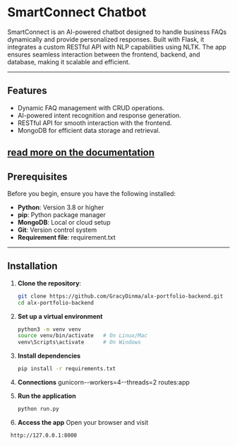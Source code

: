 # **SmartConnect Chatbot**

SmartConnect is an AI-powered chatbot designed to handle business FAQs dynamically and provide personalized responses. Built with Flask, it integrates a custom RESTful API with NLP capabilities using NLTK. The app ensures seamless interaction between the frontend, backend, and database, making it scalable and efficient.

---

## **Features**
- Dynamic FAQ management with CRUD operations.
- AI-powered intent recognition and response generation.
- RESTful API for smooth interaction with the frontend.
- MongoDB for efficient data storage and retrieval.

 [read more on the documentation](https://docs.google.com/document/d/1ikLInK_oUlSFGLW0aa5A6KSZncqqfJe1EzR2aomcG7E/edit?usp=sharing)
---

## **Prerequisites**
Before you begin, ensure you have the following installed:
- **Python**: Version 3.8 or higher
- **pip**: Python package manager
- **MongoDB**: Local or cloud setup
- **Git**: Version control system
- **Requirement file**: requirement.txt
---

## **Installation**

1. **Clone the repository**:
   ```bash
   git clone https://github.com/GracyDinma/alx-portfolio-backend.git
   cd alx-portfolio-backend
2. **Set up a virtual environment**
    ```bash
    python3 -m venv venv
    source venv/bin/activate   # On Linux/Mac
    venv\Scripts\activate      # On Windows
3. **Install dependencies**
     ```bash
     pip install -r requirements.txt
4. **Connections**
    gunicorn--workers=4--threads=2 routes:app
     
5. **Run the application**
    ```bash
    python run.py
6. **Access the app**
Open your browser and visit
  ```bash
   http://127.0.0.1:8000
  


